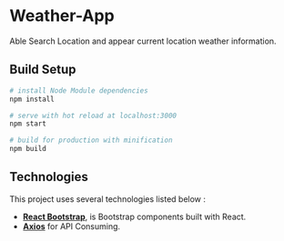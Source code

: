 # Weather-App

Able Search Location and appear current location weather  information.

## Build Setup

``` bash
# install Node Module dependencies
npm install

# serve with hot reload at localhost:3000
npm start

# build for production with minification
npm build
```

## Technologies
This project uses several technologies listed below :

- **[React Bootstrap](https://react-bootstrap.github.io/)**, is Bootstrap components built with React.
- **[Axios](https://github.com/axios/axios)** for API Consuming.

